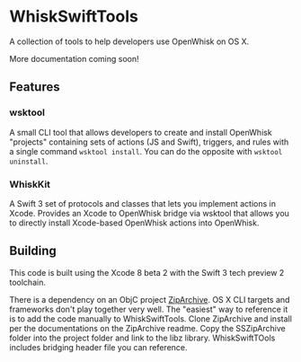 # WhiskSwiftTools
A collection of tools to help developers use OpenWhisk on OS X.

More documentation coming soon!

## Features

### wsktool  
A small CLI tool that allows developers to create and install OpenWhisk "projects" containing sets of actions (JS and Swift), triggers, and rules with a single command `wsktool install`.  You can do the opposite with `wsktool uninstall`. 

### WhiskKit
A Swift 3 set of protocols and classes that lets you implement actions in Xcode.  Provides an Xcode to OpenWhisk bridge via wsktool that allows you to directly install Xcode-based OpenWhisk actions into OpenWhisk.

## Building
This code is built using the Xcode 8 beta 2 with the Swift 3 tech preview 2 toolchain.  

There is a dependency on an ObjC project [ZipArchive](https://github.com/ZipArchive/ZipArchive).  OS X CLI targets and frameworks don't play together very well. The "easiest" way to reference it is to add the code manually to WhiskSwiftTools.  Clone ZipArchive and install per the documentations on the ZipArchive readme. Copy the SSZipArchive folder into the project folder and link to the libz library. WhiskSwiftTOols includes bridging header file you can reference.
